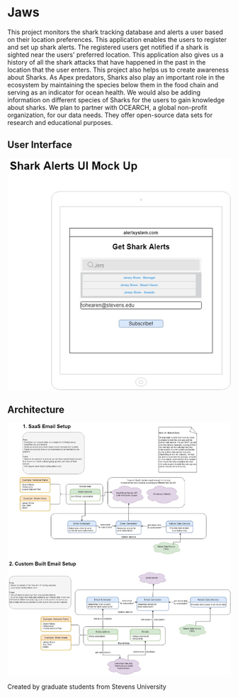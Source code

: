 # Jaws
This project monitors the shark tracking database and alerts a user based on their location preferences. This application enables the users to register and set up shark alerts. The registered users get notified if a shark is sighted near the users' preferred location. This application also gives us a history of all the shark attacks that have happened in the past in the location that the user enters. This project also helps us to create awareness about Sharks. As Apex predators, Sharks also play an important role in the ecosystem by maintaining the species below them in the food chain and serving as an indicator for ocean health. We would also be adding information on different species of Sharks for the users to gain knowledge about sharks. We plan to partner with OCEARCH, a global non-profit organization, for our data needs. They offer open-source data sets for research and educational purposes.

## User Interface
![UI Mock Up](images/ui.jpg "UI Mock Up")

## Architecture
![Architecture](images/architecture.jpg "Architecture")

Created by graduate students from Stevens University